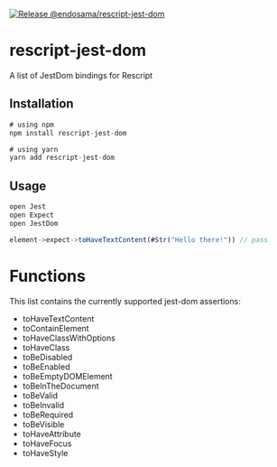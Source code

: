 [![Release @endosama/rescript-jest-dom](https://github.com/endosama/rescript-jestdom/actions/workflows/release-package.yml/badge.svg?branch=main)](https://github.com/endosama/rescript-jestdom/actions/workflows/release-package.yml)

# rescript-jest-dom

A list of JestDom bindings for Rescript


## Installation

```js
# using npm
npm install rescript-jest-dom

# using yarn
yarn add rescript-jest-dom
```

## Usage

```js
open Jest
open Expect
open JestDom

element->expect->toHaveTextContent(#Str("Hello there!")) // pass
```

# Functions

This list contains the currently supported jest-dom assertions:

  - toHaveTextContent
  - toContainElement
  - toHaveClassWithOptions
  - toHaveClass
  - toBeDisabled
  - toBeEnabled
  - toBeEmptyDOMElement
  - toBeInTheDocument
  - toBeValid
  - toBeInvalid
  - toBeRequired
  - toBeVisible
  - toHaveAttribute
  - toHaveFocus
  - toHaveStyle